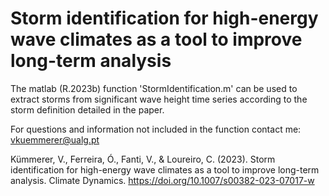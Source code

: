 # Storm identification for high-energy wave climates as a tool to improve long-term analysis

The matlab (R.2023b) function 'StormIdentification.m' can be used to extract storms from significant wave height time series according to the storm definition detailed in the paper.

For questions and information not included in the function contact me: vkuemmerer@ualg.pt

Kümmerer, V., Ferreira, Ó., Fanti, V., & Loureiro, C. (2023). Storm identification for high-energy wave climates as a tool to improve long-term analysis. Climate Dynamics. https://doi.org/10.1007/s00382-023-07017-w
